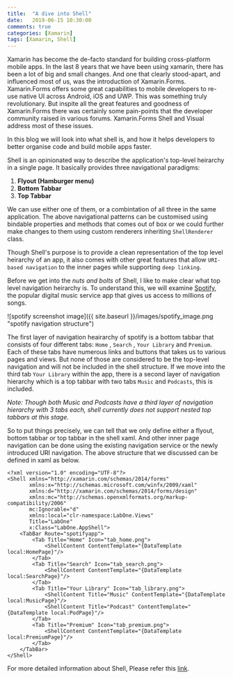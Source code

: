 ```yaml
---
title:  "A dive into Shell"
date:   2019-06-15 10:30:00
comments: true
categories: [Xamarin]
tags: [Xamarin, Shell]
---
```


Xamarin has become the de-facto standard for building cross-platform mobile apps. In the last 8 years that we have been using xamarin, there has been a lot of big and small changes. And one that clearly stood-apart, and influenced most of us, was the introduction of Xamarin.Forms. Xamarin.Forms offers some great capabilities to mobile developers to re-use native UI across Android, iOS and UWP. This was something truly revolutionary. But inspite all the great features and goodness of Xamarin.Forms there was certainly some pain-points that the developer community raised in various forums. Xamarin.Forms Shell and Visual address most of these issues.

In this blog we will look into what shell is, and how it helps developers to better organise code and build mobile apps faster.

Shell is an opinionated way to describe the application's top-level heirarchy in a single page. It basically provides three navigational paradigms:

1. **Flyout (Hamburger menu)**
2. **Bottom Tabbar**
3. **Top Tabbar**

We can use either one of them, or a combintation of all three in the same application. The above navigational patterns can be customised using bindable properties and methods that comes out of box or we could further make changes to them using custom renderers inheriting  `ShellRenderer` class.

Though Shell's purpose is to provide a clean representation of the top level heirarchy of an app, it also comes with other great features that allow `URI-based navigation` to the inner pages while supporting `deep linking`.

Before we get into the _nuts and bolts_ of Shell, I like to make clear what top level navigation heirarchy is. To understand this, we will examine [Spotify][spotify], the popular digital music service app that gives us access to millions of songs.

![spotify screenshot image]({{ site.baseurl }}/images/spotify_image.png "spotify navigation structure")

The first layer of navigation heairarchy of spotify is a bottom tabbar that consists of four different tabs: `Home` , `Search` , `Your Library` and `Premium`. Each of these tabs have numerous links and buttons that takes us to various pages and views. But none of those are considered to be the top-level navigation and will not be included in the shell structure. If we move into the third tab `Your Library` within the app, there is a second layer of navigation hierarchy which is a top tabbar with two tabs `Music` and `Podcasts`, this is included.

_Note: Though both Music and Podcasts have a third layer of navigation hierarchy with 3 tabs each, shell currently does not support nested top tabbars at this stage._

So to put things precisely, we can tell that we only define either a flyout, bottom tabbar or top tabbar in the shell xaml. And other inner page navigation can be done using the existing navigation service or the newly introduced URI navigation. The above structure that we discussed can be defined in xaml as below.

```shell
<?xml version="1.0" encoding="UTF-8"?>
<Shell xmlns="http://xamarin.com/schemas/2014/forms"
       xmlns:x="http://schemas.microsoft.com/winfx/2009/xaml"
       xmlns:d="http://xamarin.com/schemas/2014/forms/design"
       xmlns:mc="http://schemas.openxmlformats.org/markup-compatibility/2006"
       mc:Ignorable="d"
       xmlns:local="clr-namespace:LabOne.Views"
       Title="LabOne"
       x:Class="LabOne.AppShell">
    <TabBar Route="spotifyapp">
        <Tab Title="Home" Icon="tab_home.png">
            <ShellContent ContentTemplate="{DataTemplate local:HomePage}"/>
        </Tab>
        <Tab Title="Search" Icon="tab_search.png">
            <ShellContent ContentTemplate="{DataTemplate local:SearchPage}"/>
        </Tab>
        <Tab Title="Your Library" Icon="tab_library.png">
            <ShellContent Title="Music" ContentTemplate="{DataTemplate local:MusicPage}"/>
            <ShellContent Title="Podcast" ContentTemplate="{DataTemplate local:PodPage}"/>
        </Tab>
        <Tab Title="Premium" Icon="tab_premium.png">
            <ShellContent ContentTemplate="{DataTemplate local:PremiumPage}"/>
        </Tab>
    </TabBar>
</Shell>
```

For more detailed information about Shell, Please refer this [link][xamarinshelllink].

[spotify]: https://www.spotify.com/
[xamarinshelllink]: https://docs.microsoft.com/en-us/xamarin/xamarin-forms/app-fundamentals/shell/
